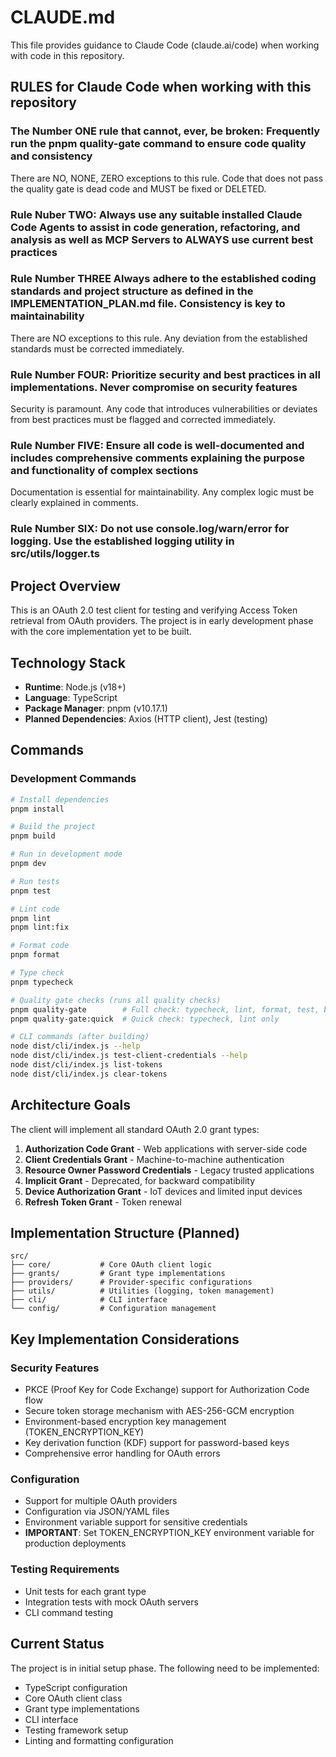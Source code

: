 # CLAUDE.md

This file provides guidance to Claude Code (claude.ai/code) when working with code in this repository.

## RULES for Claude Code when working with this repository

### The Number ONE rule that cannot, ever, be broken: Frequently run the pnpm quality-gate command to ensure code quality and consistency

There are NO, NONE, ZERO exceptions to this rule. Code that does not pass the quality gate is dead code and MUST be fixed or DELETED.

### Rule Nuber TWO: Always use any suitable installed Claude Code Agents to assist in code generation, refactoring, and analysis as well as MCP Servers to ALWAYS use current best practices

### Rule Number THREE Always adhere to the established coding standards and project structure as defined in the IMPLEMENTATION_PLAN.md file. Consistency is key to maintainability

There are NO exceptions to this rule. Any deviation from the established standards must be corrected immediately.

### Rule Number FOUR: Prioritize security and best practices in all implementations. Never compromise on security features

Security is paramount. Any code that introduces vulnerabilities or deviates from best practices must be flagged and
corrected immediately.

### Rule Number FIVE: Ensure all code is well-documented and includes comprehensive comments explaining the purpose and functionality of complex sections

Documentation is essential for maintainability. Any complex logic must be clearly explained in comments.

### Rule Number SIX: Do not use console.log/warn/error for logging. Use the established logging utility in src/utils/logger.ts

## Project Overview

This is an OAuth 2.0 test client for testing and verifying Access Token retrieval from OAuth providers. The project is in early development phase with the core implementation yet to be built.

## Technology Stack

- **Runtime**: Node.js (v18+)
- **Language**: TypeScript
- **Package Manager**: pnpm (v10.17.1)
- **Planned Dependencies**: Axios (HTTP client), Jest (testing)

## Commands

### Development Commands

```bash
# Install dependencies
pnpm install

# Build the project
pnpm build

# Run in development mode
pnpm dev

# Run tests
pnpm test

# Lint code
pnpm lint
pnpm lint:fix

# Format code
pnpm format

# Type check
pnpm typecheck

# Quality gate checks (runs all quality checks)
pnpm quality-gate        # Full check: typecheck, lint, format, test, build
pnpm quality-gate:quick  # Quick check: typecheck, lint only

# CLI commands (after building)
node dist/cli/index.js --help
node dist/cli/index.js test-client-credentials --help
node dist/cli/index.js list-tokens
node dist/cli/index.js clear-tokens
```

## Architecture Goals

The client will implement all standard OAuth 2.0 grant types:

1. **Authorization Code Grant** - Web applications with server-side code
2. **Client Credentials Grant** - Machine-to-machine authentication
3. **Resource Owner Password Credentials** - Legacy trusted applications
4. **Implicit Grant** - Deprecated, for backward compatibility
5. **Device Authorization Grant** - IoT devices and limited input devices
6. **Refresh Token Grant** - Token renewal

## Implementation Structure (Planned)

```plain
src/
├── core/           # Core OAuth client logic
├── grants/         # Grant type implementations
├── providers/      # Provider-specific configurations
├── utils/          # Utilities (logging, token management)
├── cli/            # CLI interface
└── config/         # Configuration management
```

## Key Implementation Considerations

### Security Features

- PKCE (Proof Key for Code Exchange) support for Authorization Code flow
- Secure token storage mechanism with AES-256-GCM encryption
- Environment-based encryption key management (TOKEN_ENCRYPTION_KEY)
- Key derivation function (KDF) support for password-based keys
- Comprehensive error handling for OAuth errors

### Configuration

- Support for multiple OAuth providers
- Configuration via JSON/YAML files
- Environment variable support for sensitive credentials
- **IMPORTANT**: Set TOKEN_ENCRYPTION_KEY environment variable for production deployments

### Testing Requirements

- Unit tests for each grant type
- Integration tests with mock OAuth servers
- CLI command testing

## Current Status

The project is in initial setup phase. The following need to be implemented:

- TypeScript configuration
- Core OAuth client class
- Grant type implementations
- CLI interface
- Testing framework setup
- Linting and formatting configuration
